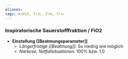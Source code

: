 ```yaml
---
aliases: 
tags: m/m13, f/🫁, f/⚙️, f/💤
---
```

### Inspiratorische Sauerstofffraktion / FiO2
- **Einstellung [[Beatmungsparameter]]**
	- *Längerfristige [[Beatmung]]:* So niedrig wie möglich
	- *Narkose, Notfallsituationen:* 100% bzw. 1,0